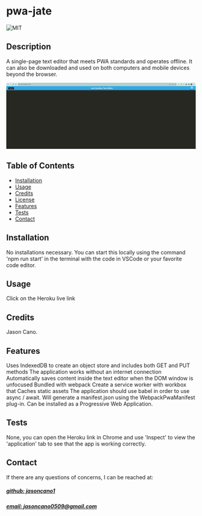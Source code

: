 # pwa-jate

![MIT](https://img.shields.io/badge/Lincense-MIT-blue)

## Description
A single-page text editor that meets PWA standards and operates offline. It can also be downloaded and used on both computers and mobile devices beyond the browser.

![app_image](client\src\images\mockup.png)

## Table of Contents
- [Installation](#installation)
- [Usage](#usage)
- [Credits](#credits)
- [License](#license)
- [Features](#features)
- [Tests](#tests)
- [Contact](#contact)

## Installation
No installations necessary.  You can start this locally using the command 'npm run start' in the terminal with the code in VSCode or your favorite code editor.

## Usage
Click on the Heroku live link

## Credits
Jason Cano.



## Features
Uses IndexedDB to create an object store and includes both GET and PUT methods  The application works without an internet connection  Automatically saves content inside the text editor when the DOM window is unfocused  Bundled with webpack  Create a service worker with workbox that Caches static assets  The application should use babel in order to use async / await. Will generate a manifest.json using the WebpackPwaManifest plug-in. Can be installed as a Progressive Web Application.

## Tests
None, you can open the Heroku link in Chrome and use 'Inspect' to view the 'application' tab to see that the app is working correctly.

## Contact
If there are any questions of concerns, I can be reached at:
##### [github: jasoncano1](https://github.com/jasoncano1)
##### [email: jasoncano0509@gmail.com](mailto:jasoncano0509@gmail.com)

